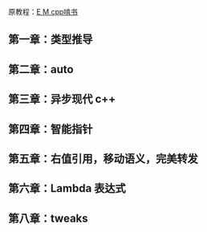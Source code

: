原教程：[E M cpp啃书](https://space.bilibili.com/218427631/channel/seriesdetail?sid=3726019)

## 第一章：类型推导
## 第二章：auto
## 第三章：异步现代 c++
## 第四章：智能指针
## 第五章：右值引用，移动语义，完美转发
## 第六章：Lambda 表达式
## 第八章：tweaks



